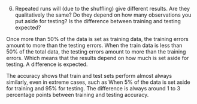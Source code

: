 6) Repeated runs will (due to the shuffling) give different results.
Are they qualitatively the same? Do they depend on how many observations you put aside for testing? 
Is the difference between training and testing expected?

Once more than 50% of the data is set as training data, the training errors amount to more than the testing errors.
When the train data is less than 50% of the total data, the testing errors amount to more than the training errors.
Which means that the results depend on how much is set aside for testing. A difference is expected.

The accuracy shows that train and test sets perform almost always similarly, even in extreme cases, such as When
5% of the data is set aside for training and 95% for testing. The difference is always around 1 to 3 percentage points
between training and testing accuracy.
